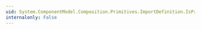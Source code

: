 ```yaml
---
uid: System.ComponentModel.Composition.Primitives.ImportDefinition.IsPrerequisite
internalonly: False
---
```

